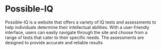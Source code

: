# Possible-IQ
Possible-IQ is a website that offers a variety of IQ tests and assessments to help individuals determine their intellectual abilities. With a user-friendly interface, users can easily navigate through the site and choose from a range of tests that cater to their specific needs. The assessments are designed to provide accurate and reliable results
